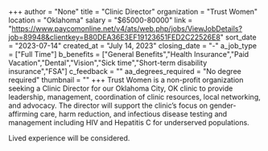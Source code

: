 +++
author = "None"
title = "Clinic Director"
organization = "Trust Women"
location = "Oklahoma"
salary = "$65000-80000"
link = "https://www.paycomonline.net/v4/ats/web.php/jobs/ViewJobDetails?job=89948&clientkey=B80DEA36E3EF19123651FED2C22526E8"
sort_date = "2023-07-14"
created_at = "July 14, 2023"
closing_date = "-"
a_job_type = ["Full Time"]
b_benefits = ["General Benefits","Health Insurance","Paid Vacation","Dental","Vision","Sick time","Short-term disability insurance","FSA"]
c_feedback = ""
aa_degrees_required = "No degree required"
thumbnail = ""
+++
Trust Women is a non-profit organization seeking a Clinic Director for our Oklahoma City, OK clinic to provide leadership, management, coordination of clinic resources, local networking, and advocacy. The director will support the clinic’s focus on gender-affirming care, harm reduction, and infectious disease testing and management including HIV and Hepatitis C for underserved populations.

Lived experience will be considered. 